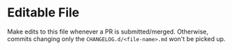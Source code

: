 # Editable File

Make edits to this file whenever a PR is submitted/merged. Otherwise, commits changing only the `CHANGELOG.d/<file-name>.md` won't be picked up.
